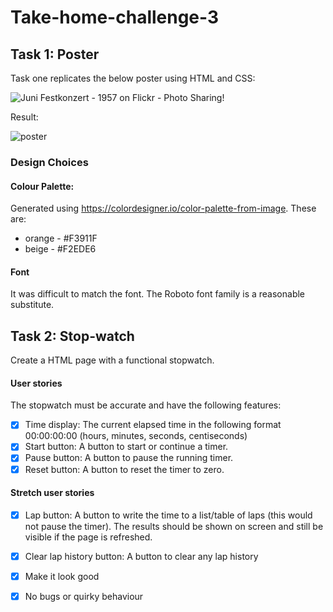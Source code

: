 # Take-home-challenge-3

## Task 1: Poster

Task one replicates the below poster using HTML and CSS:

![Juni Festkonzert - 1957 on Flickr - Photo Sharing!](https://user-images.githubusercontent.com/108976875/204322063-111a0333-cc97-415f-992b-3e1f81d8c1ee.jpg)

Result:

![poster](https://user-images.githubusercontent.com/108976875/204918362-669888c5-5720-407b-90c9-ab27d55d6d6d.png)


### Design Choices

#### Colour Palette:
Generated using https://colordesigner.io/color-palette-from-image. These are:
- orange - #F3911F
- beige - #F2EDE6

#### Font
It was difficult to match the font. The Roboto font family is a reasonable substitute.

## Task 2: Stop-watch

Create a HTML page with a functional stopwatch. 

#### User stories

The stopwatch must be accurate and have the following features:
- [x] Time display: The current elapsed time in the following format 00:00:00:00 (hours, minutes, seconds, centiseconds)
- [x] Start button: A button to start or continue a timer.
- [x] Pause button: A button to pause the running timer.
- [x] Reset button: A button to reset the timer to zero.

#### Stretch user stories

- [x] Lap button: A button to write the time to a list/table of laps (this would not pause the timer). The results should be shown on screen and still be visible if the page is refreshed.
- [x] Clear lap history button: A button to clear any lap history
- [x] Make it look good
- [x] No bugs or quirky behaviour

